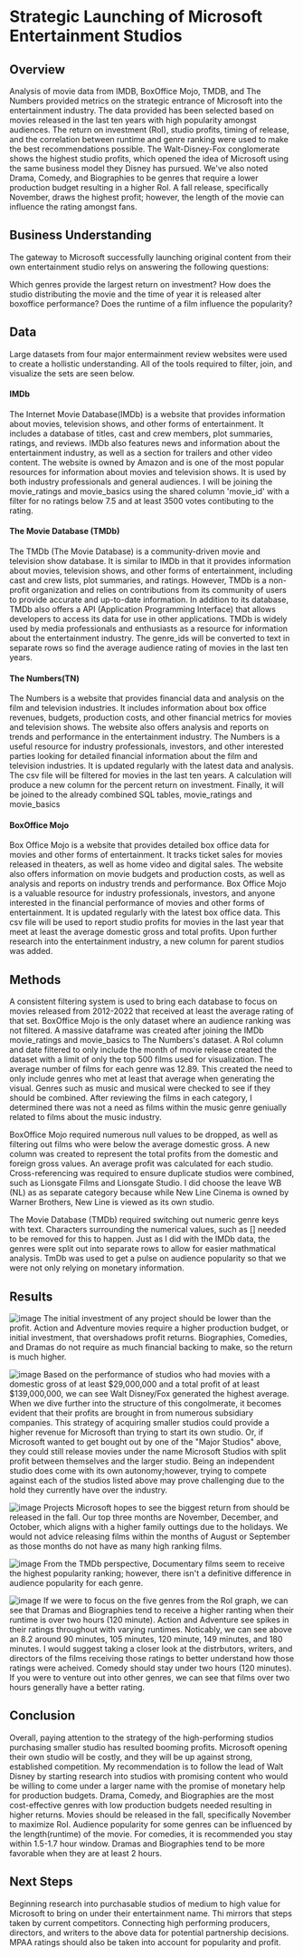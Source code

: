 # Strategic Launching of Microsoft Entertainment Studios

## Overview
Analysis of movie data from IMDB, BoxOffice Mojo, TMDB, and The Numbers provided metrics on the strategic entrance of Microsoft into the entertainment industry. The data provided has been selected based on movies released in the last ten years with high popularity amongst audiences. The return on investment (RoI), studio profits, timing of release, and the correlation between runtime and genre ranking were used to make the best recommendations possible. The Walt-Disney-Fox conglomerate shows the highest studio profits, which opened the idea of Microsoft using the same business model they Disney has pursued. We've also noted Drama, Comedy, and Biographies to be genres that require a lower production budget resulting in a higher RoI. A fall release, specifically November, draws the highest profit; however, the length of the movie can influence the rating amongst fans.

## Business Understanding
The gateway to Microsoft successfully launching original content from their own entertainment studio relys on answering the following questions:

Which genres provide the largest return on investment?
How does the studio distributing the movie and the time of year it is released alter boxoffice performance?
Does the runtime of a film influence the popularity?

## Data
Large datasets from four major entermainment review websites were used to create a hollistic understanding. All of the tools required to filter, join, and visualize the sets are seen below.
#### IMDb
The Internet Movie Database(IMDb) is a website that provides information about movies, television shows, and other forms of entertainment. It includes a database of titles, cast and crew members, plot summaries, ratings, and reviews. IMDb also features news and information about the entertainment industry, as well as a section for trailers and other video content. The website is owned by Amazon and is one of the most popular resources for information about movies and television shows. It is used by both industry professionals and general audiences. I will be joining the movie_ratings and movie_basics using the shared column 'movie_id' with a filter for no ratings below 7.5 and at least 3500 votes contibuting to the rating.
#### The Movie Database (TMDb)
The TMDb (The Movie Database) is a community-driven movie and television show database. It is similar to IMDb in that it provides information about movies, television shows, and other forms of entertainment, including cast and crew lists, plot summaries, and ratings. However, TMDb is a non-profit organization and relies on contributions from its community of users to provide accurate and up-to-date information. In addition to its database, TMDb also offers a API (Application Programming Interface) that allows developers to access its data for use in other applications. TMDb is widely used by media professionals and enthusiasts as a resource for information about the entertainment industry. The genre_ids will be converted to text in separate rows so find the average audience rating of movies in the last ten years.
#### The Numbers(TN)
The Numbers is a website that provides financial data and analysis on the film and television industries. It includes information about box office revenues, budgets, production costs, and other financial metrics for movies and television shows. The website also offers analysis and reports on trends and performance in the entertainment industry. The Numbers is a useful resource for industry professionals, investors, and other interested parties looking for detailed financial information about the film and television industries. It is updated regularly with the latest data and analysis. The csv file will be filtered for movies in the last ten years. A calculation will produce a new column for the percent return on investment. Finally, it will be joined to the already combined SQL tables, movie_ratings and movie_basics
#### BoxOffice Mojo
Box Office Mojo is a website that provides detailed box office data for movies and other forms of entertainment. It tracks ticket sales for movies released in theaters, as well as home video and digital sales. The website also offers information on movie budgets and production costs, as well as analysis and reports on industry trends and performance. Box Office Mojo is a valuable resource for industry professionals, investors, and anyone interested in the financial performance of movies and other forms of entertainment. It is updated regularly with the latest box office data. This csv file will be used to report studio profits for movies in the last year that meet at least the average domestic gross and total profits. Upon further research into the entertainment industry, a new column for parent studios was added. 

## Methods
A consistent filtering system is used to bring each database to focus on movies released from 2012-2022 that received at least the average rating of that set. BoxOffice Mojo is the only dataset where an audience ranking was not filtered. A massive dataframe was created after joining the IMDb movie_ratings and movie_basics to The Numbers's dataset. A RoI column and date filtered to only include the month of movie release created the dataset with a limit of only the top 500 films used for visualization. The average number of films for each genre was 12.89. This created the need to only include genres who met at least that average when generating the visual. Genres such as music and musical were checked to see if they should be combined. After reviewing the films in each category, I determined there was not a need as films within the music genre geniually related to films about the music industry.

BoxOffice Mojo required numerous null values to be dropped, as well as filtering out films who were below the average domestic gross. A new column was created to represent the total profits from the domestic and foreign gross values. An average profit was calculated for each studio. Cross-referencing was required to ensure duplicate studios were combined, such as Lionsgate Films and Lionsgate Studio. I did choose the leave WB (NL) as as separate category because while New Line Cinema is owned by Warner Brothers, New Line is viewed as its own studio.

The Movie Database (TMDb) required switching out numeric genre keys with text. Characters surrounding the numerical values, such as [] needed to be removed for this to happen. Just as I did with the IMDb data, the genres were split out into separate rows to allow for easier mathmatical analysis. TmDb was used to get a pulse on audience popularity so that we were not only relying on monetary information.

## Results
![image](https://user-images.githubusercontent.com/20844445/209029597-50b7f6bc-42f7-4806-be54-da1301f7cfab.png)
The initial investment of any project should be lower than the profit. Action and Adventure movies require a higher production budget, or initial investment, that overshadows profit returns. Biographies, Comedies, and Dramas do not require as much financial backing to make, so the return is much higher.

![image](https://user-images.githubusercontent.com/20844445/209188318-8a43adda-4487-44ae-b13d-55bc8518ef2c.png)
Based on the performance of studios who had movies with a domestic gross of at least $29,000,000 and a total profit of at least $139,000,000, we can see Walt Disney/Fox generated the highest average. When we dive further into the structure of this congolmerate, it becomes evident that their profits are brought in from numerous subsidiary companies. This strategy of acquiring smaller studios could provide a higher revenue for Microsoft than trying to start its own studio. Or, if Microsoft wanted to get bought out by one of the "Major Studios" above, they could still release movies under the name Microsoft Studios with split profit between themselves and the larger studio. Being an independent studio does come with its own autonomy;however, trying to compete against each of the studios listed above may prove challenging due to the hold they currently have over the industry. 

![image](https://user-images.githubusercontent.com/20844445/209029715-107c9902-549d-406f-9cfa-d90f1736979c.png)
Projects Microsoft hopes to see the biggest return from should be released in the fall. Our top three months are November, December, and October, which aligns with a higher family outtings due to the holidays. We would not advice releasing films within the months of August or September as those months do not have as many high ranking films.

![image](https://user-images.githubusercontent.com/20844445/209029818-9c1c1e66-38a7-4163-9c88-c7188cc34027.png)
From the TMDb perspective, Documentary films seem to receive the highest popularity ranking; however, there isn't a definitive difference in audience popularity for each genre.

![image](https://user-images.githubusercontent.com/20844445/209029774-ab157c96-2026-4e58-809c-d7cfe37a4137.png)
If we were to focus on the five genres from the RoI graph, we can see that Dramas and Biographies tend to receive a higher ranting when their runtime is over two hours (120 minute). Action and Adventure see spikes in their ratings throughout with varying runtimes. Noticably, we can see above an 8.2 around 90 minutes, 105 minutes, 120 minute, 149 minutes, and 180 minutes. I would suggest taking a closer look at the distrbutors, writers, and directors of the films receiving those ratings to better understand how those ratings were acheived. Comedy should stay under two hours (120 minutes). If you were to venture out into other genres, we can see that films over two hours generally have a better rating.

## Conclusion
Overall, paying attention to the strategy of the high-performing studios purchasing smaller studio has resulted booming profits. Microsoft opening their own studio will be costly, and they will be up against strong, established competition. My recommendation is to follow the lead of Walt Disney by starting research into studios with promising content who would be willing to come under a larger name with the promise of monetary help for production budgets. Drama, Comedy, and Biographies are the most cost-effective genres with low production budgets needed resulting in higher returns. Movies should be released in the fall, specifically November to maximize RoI. Audience popularity for some genres can be influenced by the length(runtime) of the movie. For comedies, it is recommended you stay within 1.5-1.7 hour window. Dramas and Biographies tend to be more favorable when they are at least 2 hours.

## Next Steps
Beginning research into purchasable studios of medium to high value for Microsoft to bring on under their entertainment name. Thi mirrors that steps taken by current competitors. Connecting high performing producers, directors, and writers to the above data for potential partnership decisions. MPAA ratings should also be taken into account for popularity and profit.
